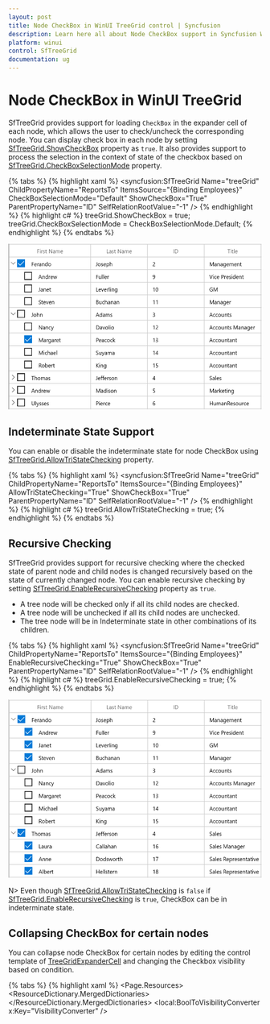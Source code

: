 ```yaml
---
layout: post
title: Node CheckBox in WinUI TreeGrid control | Syncfusion
description: Learn here all about Node CheckBox support in Syncfusion WinUI TreeGrid control and more details.
platform: winui
control: SfTreeGrid
documentation: ug
---
```

# Node CheckBox in WinUI TreeGrid

SfTreeGrid provides support for loading `CheckBox` in the expander cell of each node, which allows the user to check/uncheck the corresponding node. You can display check box in each node by setting [SfTreeGrid.ShowCheckBox](https://help.syncfusion.com/cr/winui/Syncfusion.UI.Xaml.TreeGrid.SfTreeGrid.html#Syncfusion_UI_Xaml_TreeGrid_SfTreeGrid_ShowCheckBox) property as `true`. It also provides support to process the selection in the context of state of the checkbox based on [SfTreeGrid.CheckBoxSelectionMode](https://help.syncfusion.com/cr/winui/Syncfusion.UI.Xaml.TreeGrid.SfTreeGrid.html#Syncfusion_UI_Xaml_TreeGrid_SfTreeGrid_CheckBoxSelectionMode) property.

{% tabs %}
{% highlight xaml %}
<syncfusion:SfTreeGrid Name="treeGrid"
                       ChildPropertyName="ReportsTo"
                       ItemsSource="{Binding Employees}"
                       CheckBoxSelectionMode="Default"
                       ShowCheckBox="True"
                       ParentPropertyName="ID"
                       SelfRelationRootValue="-1" />
{% endhighlight %}
{% highlight c# %}
treeGrid.ShowCheckBox = true;
treeGrid.CheckBoxSelectionMode = CheckBoxSelectionMode.Default;
{% endhighlight %}
{% endtabs %}

![Node with CheckBox in WinUI TreeGrid](Node-CheckBox_images/Node-CheckBox_img1.png)

## Indeterminate State Support

You can enable or disable the indeterminate state for node CheckBox using [SfTreeGrid.AllowTriStateChecking](https://help.syncfusion.com/cr/winui/Syncfusion.UI.Xaml.TreeGrid.SfTreeGrid.html#Syncfusion_UI_Xaml_TreeGrid_SfTreeGrid_AllowTriStateChecking) property.

{% tabs %}
{% highlight xaml %}
<syncfusion:SfTreeGrid Name="treeGrid"
                       ChildPropertyName="ReportsTo"
                       ItemsSource="{Binding Employees}"
                       AllowTriStateChecking="True"
                       ShowCheckBox="True"
                       ParentPropertyName="ID"
                       SelfRelationRootValue="-1" />
{% endhighlight %}
{% highlight c# %}
treeGrid.AllowTriStateChecking = true;
{% endhighlight %}
{% endtabs %}

## Recursive Checking

SfTreeGrid provides support for recursive checking where the checked state of parent node and child nodes is changed recursively based on the state of currently changed node. You can enable recursive checking by setting [SfTreeGrid.EnableRecursiveChecking](https://help.syncfusion.com/cr/winui/Syncfusion.UI.Xaml.TreeGrid.SfTreeGrid.html#Syncfusion_UI_Xaml_TreeGrid_SfTreeGrid_EnableRecursiveChecking) property as `true`.

* A tree node will be checked only if all its child nodes are checked.
* A tree node will be unchecked if all its child nodes are unchecked. 
* The tree node will be in Indeterminate state in other combinations of its children.

{% tabs %}
{% highlight xaml %}
<syncfusion:SfTreeGrid Name="treeGrid"
                       ChildPropertyName="ReportsTo"
                       ItemsSource="{Binding Employees}"
                       EnableRecursiveChecking="True"
                       ShowCheckBox="True"
                       ParentPropertyName="ID"
                       SelfRelationRootValue="-1" />
{% endhighlight %}
{% highlight c# %}
treeGrid.EnableRecursiveChecking = true;
{% endhighlight %}
{% endtabs %}

![RecursiveChecking mode demo for WinUI TreeGrid ](Node-CheckBox_images/Node-CheckBox_img2.png)

N> Even though [SfTreeGrid.AllowTriStateChecking](https://help.syncfusion.com/cr/winui/Syncfusion.UI.Xaml.TreeGrid.SfTreeGrid.html#Syncfusion_UI_Xaml_TreeGrid_SfTreeGrid_AllowTriStateChecking) is `false` if [SfTreeGrid.EnableRecursiveChecking](https://help.syncfusion.com/cr/winui/Syncfusion.UI.Xaml.TreeGrid.SfTreeGrid.html#Syncfusion_UI_Xaml_TreeGrid_SfTreeGrid_EnableRecursiveChecking) is `true`, CheckBox can be in indeterminate state.

## Collapsing CheckBox for certain nodes

You can collapse node CheckBox for certain nodes by editing the control template of [TreeGridExpanderCell](https://help.syncfusion.com/cr/winui/Syncfusion.UI.Xaml.TreeGrid.TreeGridExpanderCell.html) and changing the Checkbox visibility based on condition.

{% tabs %}
{% highlight xaml %}
<Page.Resources>
    <ResourceDictionary>
        <ResourceDictionary.MergedDictionaries>
            <ResourceDictionary Source="ms-appx:///Syncfusion.Grid.WinUI/Control/Themes/Generic.xaml" />
        </ResourceDictionary.MergedDictionaries>
        <local:BoolToVisibilityConverter x:Key="VisibilityConverter" />
        <Style TargetType="syncfusion:TreeGridExpanderCell">
            <Setter Property="Background" Value="Transparent" />
            <Setter Property="BorderThickness" Value="0,0,1,1" />
            <Setter Property="BorderBrush" Value="#CECECE" />
            <Setter Property="Padding" Value="0" />
            <Setter Property="Template">
                <Setter.Value>
                    <ControlTemplate TargetType="syncfusion:TreeGridExpanderCell">
                        <Grid x:Name="Root"
                        BorderBrush="{TemplateBinding BorderBrush}"
                        BorderThickness="{TemplateBinding BorderThickness}">
                            <Grid Margin="{TemplateBinding IndentMargin}">
                                <Grid.ColumnDefinitions>
                                    <ColumnDefinition Width="18" />
                                    <ColumnDefinition Width="Auto" />
                                    <ColumnDefinition Width="*" />
                                </Grid.ColumnDefinitions>
                                <syncfusion:TreeGridExpander x:Name="PART_ExpanderCell"
                                                        Grid.Column="0"
                                                        Width="16"
                                                        Height="16"
                                                        Margin="2,1,0,1"
                                                         HorizontalAlignment="Center"
                                                        VerticalAlignment="Center"
                                                        IsExpanded="{Binding RelativeSource={RelativeSource TemplatedParent},
                                                                            Path=IsExpanded,
                                                                            Mode=TwoWay,
                                                                            UpdateSourceTrigger=PropertyChanged}"
                                                        Visibility="{Binding RelativeSource={RelativeSource TemplatedParent},
                                                                            Path=HasChildNodes,
                                                                            Converter={StaticResource VisibilityConverter},
                                                                            Mode=TwoWay}" />

                                <CheckBox Name="PART_SelectCheckBox"
                                    Grid.Column="1"
                                    Width="18"
                                    Height="18"
                                    MinWidth="22"
                                    Margin="2,0,0,0"
                                    HorizontalAlignment="Center"
                                    VerticalAlignment="Center"
                                    IsEnabled="{Binding RelativeSource={RelativeSource TemplatedParent},
                                                        Path=IsCheckBoxEnabled,
                                                        Mode=TwoWay,
                                                        UpdateSourceTrigger=PropertyChanged}"
                                    IsTabStop="False"
                                    IsThreeState="True"
                                    Visibility="{Binding Path=HasChildNodes,
                                                        RelativeSource={RelativeSource Mode=TemplatedParent},
                                                        Converter={StaticResource VisibilityConverter},
                                                        Mode=TwoWay}" />
                                <Grid Grid.Column="2"
                                Margin="2,0,0,0"
                                Background="{TemplateBinding Background}">
                                    <ContentPresenter />
                                    <Border x:Name="PART_CurrentCellBorder"
                                    Margin="1,0,0,0"
                                    Background="Transparent"
                                    BorderBrush="{TemplateBinding CurrentCellBorderBrush}"
                                    BorderThickness="{TemplateBinding CurrentCellBorderThickness}"
                                    IsHitTestVisible="False"
                                    Visibility="Collapsed" />
                                    <Border x:Name="PART_InValidCellBorder"
                                    Width="10"
                                    Height="10"
                                    HorizontalAlignment="Right"
                                    VerticalAlignment="Top"
                                    Visibility="Collapsed">
                                        <ToolTipService.ToolTip>

                                            <ToolTip Background="#FFDB000C"
                                                Placement="Right"
                                                Tag="{TemplateBinding ErrorMessage}"
                                                Template="{StaticResource ValidationToolTipTemplate}" />

                                        </ToolTipService.ToolTip>
                                        <Path Data="M0.5,0.5 L12.652698,0.5 12.652698,12.068006 z"
                                        Fill="Red"
                                        Stretch="Fill" />
                                    </Border>
                                </Grid>
                            </Grid>
                            <VisualStateManager.VisualStateGroups>
                                <VisualStateGroup x:Name="IndicationStates">
                                    <VisualState x:Name="NoError" />
                                    <VisualState x:Name="HasError">
                                        <VisualState.Setters>
                                            <Setter Target="PART_InValidCellBorder.Visibility" Value="Visible" />
                                        </VisualState.Setters>
                                    </VisualState>
                                </VisualStateGroup>
                                <VisualStateGroup x:Name="CurrentStates">
                                    <VisualState x:Name="Regular" />
                                    <VisualState x:Name="Current">
                                        <VisualState.Setters>
                                            <Setter Target="PART_CurrentCellBorder.Visibility" Value="Visible" />
                                        </VisualState.Setters>
                                    </VisualState>
                                </VisualStateGroup>
                            </VisualStateManager.VisualStateGroups>
                        </Grid>
                    </ControlTemplate>
                </Setter.Value>
            </Setter>
        </Style>
    </ResourceDictionary>
</Page.Resources>
{% endhighlight %}
{% highlight c# %}
public class BoolToVisibilityConverter : IValueConverter
{

    public object Convert(object value, Type targetType, object parameter, System.Globalization.CultureInfo culture)
    {

        if ((bool)value)
            return Visibility.Visible;
        return Visibility.Collapsed;
    }

    public object ConvertBack(object value, Type targetType, object parameter, System.Globalization.CultureInfo culture)
    {

        if ((Visibility)value == Visibility.Visible)
            return true;
        return false;
    }
}
{% endhighlight %}
{% endtabs %}

Here, node CheckBox is collapsed for leaf nodes.

![Leaf nodes checkbox visibility collapsed in WinUI TreeGrid](Node-CheckBox_images/Node-CheckBox_img4.png)

## Handling Selection based on CheckBox State

SfTreeGrid has following modes for processing selection based on check box state.

1. Default – Selection and state of checkbox works independent of each other.
2. SelectOnCheck – Row can be selected or deselected based on state of checkbox.
3. SynchronizeSelection – Row can be selected or deselected based on state of checkbox and vice versa.

**Default mode**

If you don’t want to affect the selection while checking/unchecking the node CheckBox, you need to set [SfTreeGrid.CheckBoxSelectionMode](https://help.syncfusion.com/cr/winui/Syncfusion.UI.Xaml.TreeGrid.SfTreeGrid.html#Syncfusion_UI_Xaml_TreeGrid_SfTreeGrid_CheckBoxSelectionMode) as `Default`.

{% tabs %}
{% highlight xaml %}
<syncfusion:SfTreeGrid Name="treeGrid"
                       CheckBoxSelectionMode="Default"
                       ItemsSource="{Binding PersonDetails}"
                       ShowCheckBox="True"/>

{% endhighlight %}
{% endtabs %}
{% tabs %}
{% highlight c# %}
treeGrid.CheckBoxSelectionMode = CheckBoxSelectionMode.Default;
{% endhighlight %}
{% endtabs %}

![CheckBoxSelectionMode as default demo for WinUI TreeGrid](Node-CheckBox_images/Node-CheckBox_img5.png)

**SelectOnCheck**

If you want to select/deselect the rows using node CheckBox only, you need to set [SfTreeGrid. CheckBoxSelectionMode](https://help.syncfusion.com/cr/winui/Syncfusion.UI.Xaml.TreeGrid.SfTreeGrid.html#Syncfusion_UI_Xaml_TreeGrid_SfTreeGrid_CheckBoxSelectionMode) as `SelectOnCheck`. 
Navigation, editing and programmatic selection are not supported in this mode.

{% tabs %}
{% highlight xaml %}
<syncfusion:SfTreeGrid Name="treeGrid"
                       CheckBoxSelectionMode="SelectOnCheck"
                       ItemsSource="{Binding PersonDetails}"
                       ShowCheckBox="True"/>

{% endhighlight %}
{% highlight c# %}
treeGrid.CheckBoxSelectionMode = CheckBoxSelectionMode.SelectOnCheck;
{% endhighlight %}
{% endtabs %}

![CheckBoxSelectionMode as SelectOnCheck demo for WinUi TreeGrid](Node-CheckBox_images/Node-CheckBox_img6.png)

**SynchronizeSelection**

If you want to synchronize the selection with node CheckBox’s IsChecked state, you need to set [SfTreeGrid.CheckBoxSelectionMode](https://help.syncfusion.com/cr/winui/Syncfusion.UI.Xaml.TreeGrid.SfTreeGrid.html#Syncfusion_UI_Xaml_TreeGrid_SfTreeGrid_CheckBoxSelectionMode) as `SynchronizeSelection`. In this mode, you can select by checking checkbox and Selecting/Deselecting the row will check/uncheck the corresponding node checkbox.

{% tabs %}
{% highlight xaml %}
<syncfusion:SfTreeGrid Name="treeGrid"
                       CheckBoxSelectionMode="SynchronizeSelection"
                       ItemsSource="{Binding PersonDetails}"
                       ShowCheckBox="True"/>

{% endhighlight %}
{% highlight c# %}
treeGrid.CheckBoxSelectionMode = CheckBoxSelectionMode.SynchronizeSelection;
{% endhighlight %}
{% endtabs %}

![CheckBoxSelectionMode as SynchronizeSelection demo for WinUI TreeGrid](Node-CheckBox_images/Node-CheckBox_img7.png)

N>
* Recursive checking is not supported when selection mode is single.
* CheckBox selection is not supported if selection mode in None.

## Events

### NodeCheckStateChanged

[NodeCheckStateChanged](https://help.syncfusion.com/cr/winui/Syncfusion.UI.Xaml.TreeGrid.SfTreeGrid.html#Syncfusion_UI_Xaml_TreeGrid_SfTreeGrid_NodeCheckStateChanged) event triggered when user check or uncheck the node check box.

{% tabs %}
{% highlight c# %}
treeGrid.NodeCheckStateChanged += TreeGrid_NodeCheckStateChanged;

private void TreeGrid_NodeCheckStateChanged(object sender, NodeCheckStateChangedEventArgs e)
{
    var node = e.Node;
}
{% endhighlight %}
{% endtabs %}

## Programmatically Processing Node CheckBox

You can change the state of node checkbox programmatically by calling [SetCheckedState](https://help.syncfusion.com/cr/winui/Syncfusion.UI.Xaml.TreeGrid.TreeNode.html#Syncfusion_UI_Xaml_TreeGrid_TreeNode_SetCheckedState_System_Nullable_System_Boolean__System_Boolean_System_Boolean_) method as below,

{% tabs %}
{% highlight c# %}
var treeNode = treeGrid.View.Nodes[0];
treeNode.SetCheckedState(true);
{% endhighlight %}
{% endtabs %}

If you want to restrict the `IsChecked` update of the parent and child nodes (when [SfTreeGrid.EnableRecursiveChecking](https://help.syncfusion.com/cr/winui/Syncfusion.UI.Xaml.TreeGrid.SfTreeGrid.html#Syncfusion_UI_Xaml_TreeGrid_SfTreeGrid_EnableRecursiveChecking) is `true`), you can pass default parameter values as `false` in [SetCheckedState](ttps://help.syncfusion.com/cr/winui/Syncfusion.UI.Xaml.TreeGrid.TreeNode.html#Syncfusion_UI_Xaml_TreeGrid_TreeNode_SetCheckedState_System_Nullable_System_Boolean__System_Boolean_System_Boolean_) method.

{% tabs %}
{% highlight c# %}
var treeNode = treeGrid.View.Nodes[0];
treeNode.SetCheckedState(true, false, false);
{% endhighlight %}
{% endtabs %}

## Getting Checked nodes

You can get the checked nodes collection using [GetCheckedNodes](https://help.syncfusion.com/cr/winui/Syncfusion.UI.Xaml.TreeGrid.SfTreeGrid.html#Syncfusion_UI_Xaml_TreeGrid_SfTreeGrid_GetCheckedNodes_System_Boolean_) method.

{% tabs %}
{% highlight c# %}
var nodes = treeGrid.GetCheckedNodes();
{% endhighlight %}
{% endtabs %}

If you want to get all the checked nodes even though they are not in view, you can pass parameter as ‘true’ in `GetCheckedNodes` method.

{% tabs %}
{% highlight c# %}
var nodes = treeGrid.GetCheckedNodes(true);
{% endhighlight %}
{% endtabs %}
